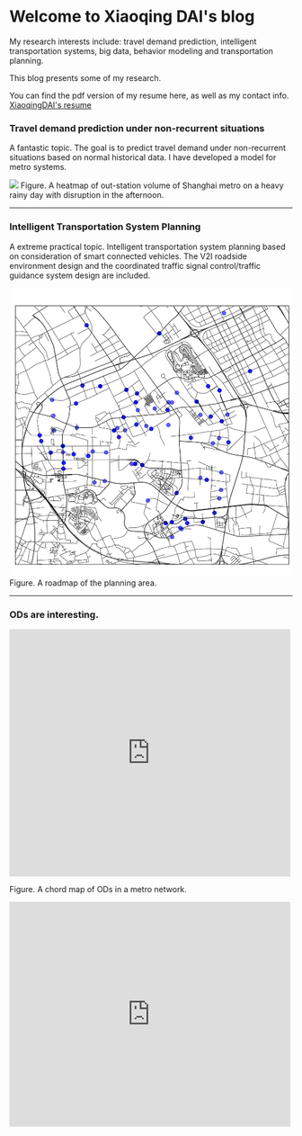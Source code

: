 # Welcome to Xiaoqing DAI's blog

My research interests include: travel demand prediction, intelligent transportation systems, big data, behavior modeling and transportation planning.

This blog presents some of my research. 

You can find the pdf version of my resume here, as well as my contact info. [XiaoqingDAI's resume](XiaoqingDAI_resume_201806acdemic_final.pdf)

### Travel demand prediction under non-recurrent situations 


A fantastic topic. The goal is to predict travel demand under non-recurrent situations based on normal historical data. I have developed a model for metro systems. 


![](heatmap130913.gif)
Figure. A heatmap of out-station volume of Shanghai metro on a heavy rainy day with disruption in the afternoon.

---

### Intelligent Transportation System Planning


A extreme practical topic. Intelligent transportation system planning based on consideration of smart connected vehicles. The V2I roadside environment design and the coordinated traffic signal control/traffic guidance system design are included.

![](anting_roadmap.png)
Figure. A roadmap of the planning area.

---

### ODs are interesting.

<div class="main-container" id="main" style="width:500px;height:440px"> <iframe src="https://xiaoqingdai.github.io/javascript1/ODchord.html" width="100%" scrolling="no"  frameborder="0" height="100%" frameborder="0"></iframe> </div>
 
Figure. A chord map of ODs in a metro network.

<div class="main-container" id="main" style="width:500px;height:400px"> <iframe src="https://geohey.com/apps/dataviz/39e7b526c1a841b5bdfcd3bac2ce2cee/share?ak=NWNiN2MzMjFhOGE1NDNlZmE4M2UxOTJiNzU5MzFjOGM" width="100%" scrolling="no"  frameborder="0" height="100%"></iframe> </div>

